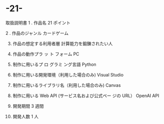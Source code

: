# -21-
取扱説明書
1 . 作品名
  21 ポイント


2 . 作品のジャンル 
  カードゲーム


3. 作品の想定する利用者層
   計算能力を鍛錬されたい人


5. 作品の動作プラ ッ ト フォーム
   PC


6. 制作に用いるプ ロ グラミ ング言語
   Python


7. 制作に用いる開発環境（利用した場合のみ)
   Visual Studio



8. 制作に用いるライブラリ名（利用した場合のみ)
 Canvas


9. 制作に用いる Web    API   (サービス名および公式ペー
ジの URL）
OpenAI API



10. 開発期間
3 週間



11.  開発人数
 1 人
